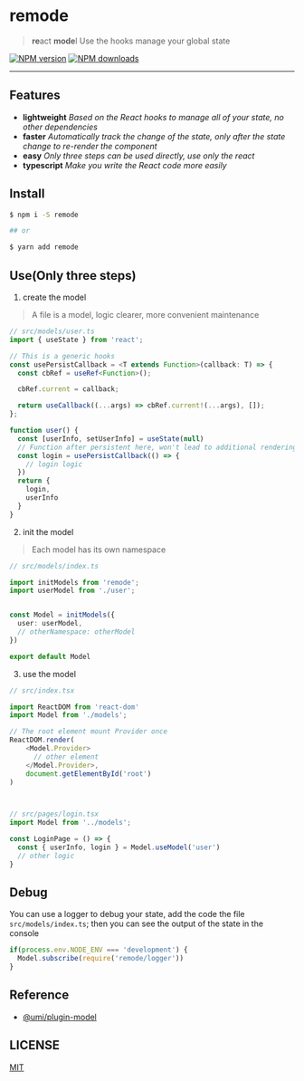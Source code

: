# remode
> **re**act **mode**l Use the hooks manage your global state

[![NPM version][npm]][npm-url] [![NPM downloads][npm-download]][npm-download-url]



[npm]: https://img.shields.io/npm/v/remode.svg
[npm-url]: https://www.npmjs.com/package/remode

[npm-download-url]: https://npmjs.com/package/remode
[npm-download]: https://img.shields.io/npm/dm/remode.svg

--------------------

## Features

- **lightweight** _Based on the React hooks to manage all of your state, no other dependencies_
- **faster** _Automatically track the change of the state, only after the state change to re-render the component_
- **easy** _Only three steps can be used directly, use only the react_
- **typescript** _Make you write the React code more easily_


## Install

```bash
$ npm i -S remode

## or

$ yarn add remode

```


## Use(Only three steps)

1. create the model
> A file is a model, logic clearer, more convenient maintenance

```ts
// src/models/user.ts
import { useState } from 'react';

// This is a generic hooks
const usePersistCallback = <T extends Function>(callback: T) => {
  const cbRef = useRef<Function>();

  cbRef.current = callback;

  return useCallback((...args) => cbRef.current!(...args), []);
};

function user() {
  const [userInfo, setUserInfo] = useState(null)
  // Function after persistent here, won't lead to additional rendering
  const login = usePersistCallback(() => {
    // login logic
  })
  return {
    login,
    userInfo
  }
}
```

2. init the model
> Each model has its own namespace

```ts
// src/models/index.ts

import initModels from 'remode';
import userModel from './user';


const Model = initModels({
  user: userModel,
  // otherNamespace: otherModel
})

export default Model
```

3. use the model

```ts
// src/index.tsx

import ReactDOM from 'react-dom'
import Model from './models';

// The root element mount Provider once
ReactDOM.render(
    <Model.Provider>
      // other element
    </Model.Provider>,
    document.getElementById('root')
)



// src/pages/login.tsx
import Model from '../models';

const LoginPage = () => {
  const { userInfo, login } = Model.useModel('user')
  // other logic
}
```

## Debug
You can use a logger to debug your state, add the code the file `src/models/index.ts`;
then you can see the output of the state in the console

```ts
if(process.env.NODE_ENV === 'development') {
  Model.subscribe(require('remode/logger'))
}
```

## Reference

- [@umi/plugin-model](https://github.com/umijs/plugins/tree/master/packages/plugin-model)

## LICENSE

[MIT][license-url]

[license-url]: https://github.com/likun7981/remode/blob/master/LICENSE
[license]: http://img.shields.io/npm/l/remode.svg
